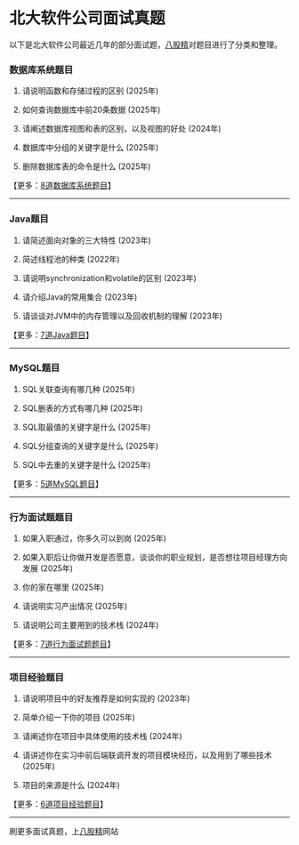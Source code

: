 # 北大软件公司面试真题

以下是北大软件公司最近几年的部分面试题，[八股精](https://www.bagujing.com)对题目进行了分类和整理。

### 数据库系统题目

1. 请说明函数和存储过程的区别 (2025年) 

2. 如何查询数据库中前20条数据 (2025年) 

3. 请阐述数据库视图和表的区别，以及视图的好处 (2024年) 

4. 数据库中分组的关键字是什么 (2025年) 

5. 删除数据库表的命令是什么 (2025年) 

【更多：[8道数据库系统题目](https://www.bagujing.com/companies)】


---

### Java题目

1. 请简述面向对象的三大特性 (2023年) 

2. 简述线程池的种类 (2022年) 

3. 请说明synchronization和volatile的区别 (2023年) 

4. 请介绍Java的常用集合 (2023年) 

5. 请谈谈对JVM中的内存管理以及回收机制的理解 (2023年) 

【更多：[7道Java题目](https://www.bagujing.com/companies)】


---

### MySQL题目

1. SQL关联查询有哪几种 (2025年) 

2. SQL删表的方式有哪几种 (2025年) 

3. SQL取最值的关键字是什么 (2025年) 

4. SQL分组查询的关键字是什么 (2025年) 

5. SQL中去重的关键字是什么 (2025年) 

【更多：[5道MySQL题目](https://www.bagujing.com/companies)】


---

### 行为面试题题目

1. 如果入职通过，你多久可以到岗 (2025年) 

2. 如果入职后让你做开发是否愿意，谈谈你的职业规划，是否想往项目经理方向发展 (2025年) 

3. 你的家在哪里 (2025年) 

4. 请说明实习产出情况 (2025年) 

5. 请说明公司主要用到的技术栈 (2024年) 

【更多：[7道行为面试题题目](https://www.bagujing.com/companies)】


---

### 项目经验题目

1. 请说明项目中的好友推荐是如何实现的 (2023年) 

2. 简单介绍一下你的项目 (2025年) 

3. 请阐述你在项目中具体使用的技术栈 (2024年) 

4. 请讲述你在实习中前后端联调开发的项目模块经历，以及用到了哪些技术 (2025年) 

5. 项目的来源是什么 (2024年) 

【更多：[6道项目经验题目](https://www.bagujing.com/companies)】


---

刷更多面试真题，上[八股精](https://www.bagujing.com)网站